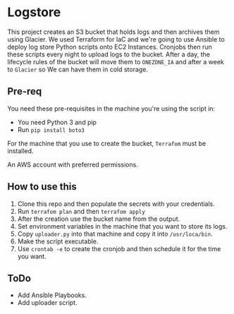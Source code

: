 # Logstore

This project creates an S3 bucket that holds logs and then archives them using Glacier.
We used Terraform for IaC and we're going to use Ansible to deploy log store Python scripts onto EC2 Instances.
Cronjobs then run these scripts every night to upload logs to the bucket.
After a day, the lifecycle rules of the bucket will move them to `ONEZONE_IA` and after a week to `Glacier` so We can have them in cold storage.

## Pre-req

You need these pre-requisites in the machine you're using the script in:
* You need Python 3 and pip
* Run `pip install boto3`

For the machine that you use to create the bucket, `Terrafom` must be installed.

An AWS account with preferred permissions.

## How to use this

1. Clone this repo and then populate the secrets with your credentials.
2. Run `terrafom plan` and then `terrafom apply`
3. After the creation use the bucket name from the output.
4. Set environment variables in the machine that you want to store its logs.
5. Copy `uploader.py` into that machine and copy it into `/usr/loca/bin`.
6. Make the script executable.
7. Use `crontab -e` to create the cronjob and then schedule it for the time you want.

## ToDo

* Add Ansible Playbooks.
* Add uploader script.